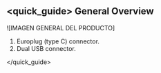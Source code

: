 ## <quick_guide> General Overview

![IMAGEN GENERAL DEL PRODUCTO]

1. Europlug (type C) connector.
2. Dual USB connector.

</quick_guide>
